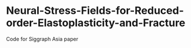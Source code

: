 # Neural-Stress-Fields-for-Reduced-order-Elastoplasticity-and-Fracture
Code for Siggraph Asia paper
